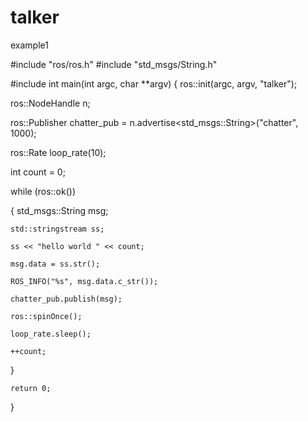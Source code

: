 # talker
example1

#include "ros/ros.h"
#include "std_msgs/String.h"

#include <sstream>
int main(int argc, char **argv)
{
  ros::init(argc, argv, "talker");
 
  ros::NodeHandle n;
 
  ros::Publisher chatter_pub = n.advertise<std_msgs::String>("chatter", 1000);
 
  ros::Rate loop_rate(10);
  
  int count = 0;
 
  while (ros::ok())
 
  {
    std_msgs::String msg;

    std::stringstream ss;
  
    ss << "hello world " << count;
  
    msg.data = ss.str();

    ROS_INFO("%s", msg.data.c_str());

    chatter_pub.publish(msg);

    ros::spinOnce();

    loop_rate.sleep();
  
    ++count;
  }

    return 0;
}
